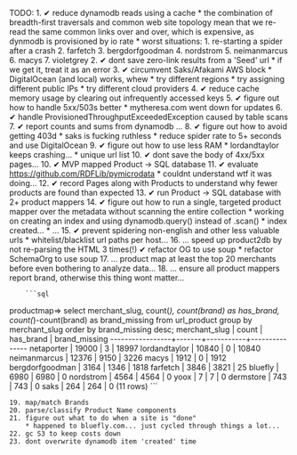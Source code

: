 
TODO:
    1. ✔ reduce dynamodb reads using a cache
        * the combination of breadth-first traversals and common web site topology mean that we re-read the same common links over and over, which is expensive, as dynmodb is provisioned by io rate
        * worst situations:
            1. re-starting a spider after a crash
            2. farfetch
            3. bergdorfgoodman
            4. nordstrom
            5. neimanmarcus
            6. macys
            7. violetgrey
    2. ✔ dont save zero-link results from a 'Seed' url
        * if we get it, treat it as an error
    3. ✔ circumvent Saks/Afakami AWS block
        * DigitalOcean (and local) works, whew
        * try different regions
        * try assigning different public IPs
        * try different cloud providers
    4. ✔ reduce cache memory usage by clearing out infrequently accessed keys
    5. ✔ figure out how to handle 5xx/503s better
        * mytheresa.com went down for updates
    6. ✔ handle ProvisionedThroughputExceededException caused by table scans
    7. ✔ report counts and sums from dynamodb
        ...
    8. ✔ figure out how to avoid getting 403d
        * saks is fucking ruthless
            * reduce spider rate to 5+ seconds and use DigitalOcean
    9. ✔ figure out how to use less RAM
        * lordandtaylor keeps crashing...
            * unique url list
    10. ✔ dont save the body of 4xx/5xx pages...
    10. ✔ MVP mapped Product -> SQL database
    11. ✔ evaluate https://github.com/RDFLib/pymicrodata
        * couldnt understand wtf it was doing...
    12. ✔ record Pages along with Products to understand why fewer products are found than expected
    13. ✔ run Product -> SQL database with 2+ product mappers
    14. ✔ figure out how to run a single, targeted product mapper over the metadata without scanning the entire collection
        * working on creating an index and using dynamodb.query() instead of .scan()
            * index created...
            * ...
    15. ✔ prevent spidering non-english and other less valuable urls
            * whitelist/blacklist url paths per host...
    16. ... speed up product2db by not re-parsing the HTML 3 times(!)
            ✔ refactor OG to use soup
            * refactor SchemaOrg to use soup
    17. ... product map at least the top 20 merchants before even bothering to analyze data...
    18. ... ensure all product mappers report brand, otherwise this thing wont matter...

        ```sql
productmap=> select merchant_slug, count(*), count(brand) as has_brand, count(*)-count(brand) as brand_missing from url_product group by merchant_slug order by brand_missing desc;
  merchant_slug  | count | has_brand | brand_missing
-----------------+-------+-----------+---------------
 netaporter      | 19000 |         3 |         18997
 lordandtaylor   | 10840 |         0 |         10840
 neimanmarcus    | 12376 |      9150 |          3226
 macys           |  1912 |         0 |          1912
 bergdorfgoodman |  3164 |      1346 |          1818
 farfetch        |  3846 |      3821 |            25
 bluefly         |  6980 |      6980 |             0
 nordstrom       |  4564 |      4564 |             0
 yoox            |     7 |         7 |             0
 dermstore       |   743 |       743 |             0
 saks            |   264 |       264 |             0
(11 rows)
        ```

    19. map/match Brands
    20. parse/classify Product Name components
    21. figure out what to do when a site is "done"
        * happened to bluefly.com... just cycled through things a lot...
    22. gc S3 to keep costs down
    23. dont overwrite dynamodb item 'created' time

